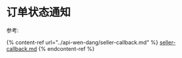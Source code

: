# 订单状态通知

参考:

{% content-ref url="../api-wen-dang/seller-callback.md" %}
[seller-callback.md](../api-wen-dang/seller-callback.md)
{% endcontent-ref %}
